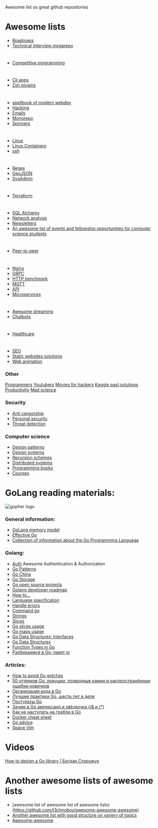 Awesome list os great github repositories

# Awesome lists 
- [Roadmaps](https://github.com/orsanawwad/awesome-roadmaps)
- [Technical Interview megarepo](https://github.com/jdsutton/Technical-Interview-Megarepo)
#
- [Competitive programming](https://github.com/lnishan/awesome-competitive-programming)
#
- [Cli apps](https://github.com/agarrharr/awesome-cli-apps)
- [Zsh plugins](https://github.com/unixorn/awesome-zsh-plugins)
#
- [spellbook of modern webdev](https://github.com/dexteryy/spellbook-of-modern-webdev)
- [Hacking](https://github.com/carpedm20/awesome-hacking)
- [Emails](https://github.com/jonathandion/awesome-emails)
- [Monorepo](https://github.com/korfuri/awesome-monorepo)
- [Spinners](https://github.com/yangshun/awesome-spinners)
#
- [Linux](https://github.com/inputsh/awesome-linux)
- [Linux Containers](https://github.com/Friz-zy/awesome-linux-containers)
- [ssh](https://github.com/moul/awesome-ssh)
#
- [Regex](https://github.com/aloisdg/awesome-regex)
- [GeoJSON](https://github.com/tmcw/awesome-geojson)
- [SysAdmin](https://github.com/n1trux/awesome-sysadmin)
#
- [Terraform](https://github.com/shuaibiyy/awesome-terraform)
#
- [SQL Alchemy](https://github.com/dahlia/awesome-sqlalchemy)
- [Network analysis](https://github.com/briatte/awesome-network-analysis)
- [Newsletters](https://github.com/zudochkin/awesome-newsletters#go)
- [An awesome list of events and fellowship opportunities for computer science students](https://github.com/anu0012/awesome-computer-science-opportunities)
#
- [Peer-to-peer](https://github.com/kgryte/awesome-peer-to-peer)
#
- [Nginx](https://github.com/fcambus/nginx-resources)
- [GRPC](https://github.com/namely/docker-protoc)
- [HTTP benchmark](https://github.com/denji/awesome-http-benchmark)
- [MQTT](https://github.com/hobbyquaker/awesome-mqtt)
- [API](https://github.com/Kikobeats/awesome-api)
- [Microservices](https://github.com/mfornos/awesome-microservices)
#
- [Awesome streaming](https://github.com/manuzhang/awesome-streaming)
- [Chatbots](https://github.com/fendouai/Awesome-Chatbot)
#
- [Healthcare](https://github.com/kakoni/awesome-healthcare)
#
- [SEO](https://github.com/marcobiedermann/search-engine-optimization)
- [Static websites solutions](https://github.com/agarrharr/awesome-static-website-services)
- [Web animation](https://github.com/sergey-pimenov/awesome-web-animation)

### Other

[Programmers](https://github.com/rekihattori/awesome-programmers)
[Youtubers](https://github.com/JoseDeFreitas/awesome-youtubers#web-development)
[Movies for hackers](https://github.com/k4m4/movies-for-hackers)
[Kaggle past solutions](https://github.com/EliotAndres/kaggle-past-solutions)
[Productivity](https://github.com/jyguyomarch/awesome-productivity)
[Mad science](https://github.com/feross/awesome-mad-science)


### Security
- [Anti censorship](https://github.com/danoctavian/awesome-anti-censorship)
- [Personal security](https://github.com/Lissy93/personal-security-checklist)
- [Threat detection](https://github.com/0x4D31/awesome-threat-detection)

### Computer science

- [Design patterns](https://github.com/DovAmir/awesome-design-patterns)
- [Design systems](https://github.com/alexpate/awesome-design-systems)
- [Recursion schemes](https://github.com/passy/awesome-recursion-schemes)
- [Distributed systems](https://github.com/rShetty/awesome-distributed-systems)
- [Programming books](https://github.com/zero-equals-false/awesome-programming-books)
- [Courses](https://github.com/prakhar1989/awesome-courses)


# GoLang reading materials:

![gopher logo](https://cdn-images-1.medium.com/max/607/0*fyyS1OHEaQ2il8Tg.png)
### General information:
- [GoLang memory model](https://golang.org/ref/mem)
- [Effective Go](https://golang.org/doc/effective_go.html)
- [Collection of information about the Go Programming Language](https://github.com/golang/go/wiki)

### Golang:
- [Auth](https://github.com/casbin/awesome-auth#authN-golang) Awesome Authentication & Authorization
- [Go Patterns](https://github.com/tmrts/go-patterns)
- [Go China](https://github.com/yinggaozhen/awesome-go-cn)
- [Go Storage](https://github.com/gostor/awesome-go-storage)
- [Go open source projects](https://github.com/hackstoic/golang-open-source-projects)
- [Golang developer roadmap](https://github.com/Alikhll/golang-developer-roadmap)
- [How to...](http://www.golangprograms.com/)
- [Language specification](https://golang.org/ref/spec)
- [Handle errors](https://github.com/golang/go/wiki/CodeReviewComments#handle-errors)
- [Command go](https://golang.org/cmd/go/)
- [Strings](https://blog.golang.org/strings)
- [Slices](https://blog.golang.org/slices)
- [Go slices usage](https://blog.golang.org/go-slices-usage-and-internals)
- [Go maps usage](https://blog.golang.org/go-maps-in-action)
- [Go Data Structures: Interfaces](https://research.swtch.com/interfaces)
- [Go Data Structures](https://research.swtch.com/godata)
- [Function Types in Go](http://jordanorelli.com/post/42369331748/function-types-in-go-golang)
- [Разбираемся в Go: пакет io](https://habrahabr.ru/post/306914/)

### Articles: 
- [How to avoid Go gotchas](https://divan.github.io/posts/avoid_gotchas/)
- [50 оттенков Go: ловушки, подводные камни и распространённые ошибки новичков](https://habrahabr.ru/company/mailru/blog/314804/)
- [Организация кода в Go](https://habrahabr.ru/post/308198/)
- [Лучшие практики Go, шесть лет в деле](https://habrahabr.ru/company/mailru/blog/301036/)
- [Постулаты Go](https://habrahabr.ru/post/272383/)
- [Зачем в Go амперсанд и звёздочка (/& и /*)](https://habrahabr.ru/post/339192/)
- [Как не наступать на грабли в Go](https://habrahabr.ru/post/325468/#ukazateli)
- [Docker cheat sheet](https://github.com/wsargent/docker-cheat-sheet)
- [Go advice](https://github.com/cristaloleg/go-advice)
- [Space Vim](https://github.com/SpaceVim/SpaceVim)

# Videos
[How to design a Go library | Богдан Сторожук](https://www.youtube.com/watch?v=PgWrgPYpmE8&feature=youtu.be)
# Another awesome lists of awesome lists

- [awesome list of awesome list of awesome lists)(https://github.com/t3chnoboy/awesome-awesome-awesome)
- [Another awesome list with good structure on variery of topics](https://github.com/sindresorhus/awesome)
- [Awesome-awesome](https://github.com/emijrp/awesome-awesome)






